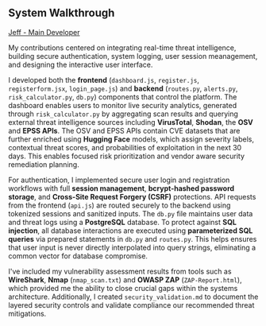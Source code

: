 ## System Walkthrough
[Jeff - Main Developer](https://github.com/kimbrow-slice)

My contributions centered on integrating real-time threat intelligence, building secure authentication, system logging, user session meanagement, and designing the interactive user interface.

I developed both the **frontend** (`dashboard.js`, `register.js`, `registerform.jsx`, `login_page.js`) and **backend** (`routes.py`, `alerts.py`, `risk_calculator.py`, `db.py`) 
components that control the platform. The dashboard enables users to monitor live security analytics, generated through `risk_calculator.py` by aggregating scan results and querying external 
threat intelligence sources including **VirusTotal**, **Shodan**, the **OSV** and **EPSS APIs**. The OSV and EPSS APIs contain CVE datasets that are further enriched using **Hugging Face** models, 
which assign severity labels, contextual threat scores, and probabilities of exploitation in the next 30 days. This enables focused risk prioritization and vendor aware security remediation planning.

For authentication, I implemented secure user login and registration workflows with full **session management**, **bcrypt-hashed password storage**, 
and **Cross-Site Request Forgery (CSRF)** protections. API requests from the frontend (`api.js`) are routed securely to the backend using tokenized sessions and sanitized inputs. 
The `db.py` file maintains user data and threat logs using a **PostgreSQL** database. To protect against **SQL injection**, all database interactions are executed using **parameterized SQL queries** via prepared 
statements in `db.py` and `routes.py`. This helps ensures that user input is never directly interpolated into query strings, eliminating a common vector for database compromise.

I've included my vulnerability assessment results from tools such as **WireShark**, **Nmap** (`nmap_scan.txt`) and **OWASP ZAP** (`ZAP-Report.html`), which provided me the ability to close crucial
gaps within the systems architecture. Additionally, I created `security_validation.md` to document the layered security controls and validate compliance our recommended threat mitigations.


